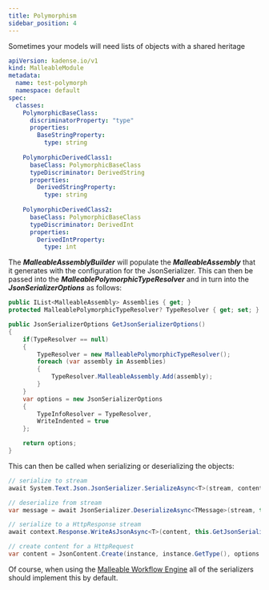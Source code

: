 ```yaml
---
title: Polymorphism
sidebar_position: 4
---
```


Sometimes your models will need lists of objects with a shared heritage 

```yaml
apiVersion: kadense.io/v1
kind: MalleableModule
metadata:
  name: test-polymorph
  namespace: default
spec:
  classes:
    PolymorphicBaseClass:
      discriminatorProperty: "type"
      properties:
        BaseStringProperty:
          type: string
    
    PolymorphicDerivedClass1:
      baseClass: PolymorphicBaseClass
      typeDiscriminator: DerivedString
      properties:
        DerivedStringProperty:
          type: string
    
    PolymorphicDerivedClass2:
      baseClass: PolymorphicBaseClass
      typeDiscriminator: DerivedInt
      properties:
        DerivedIntProperty:
          type: int    
```

The ***MalleableAssemblyBuilder*** will populate the ***MalleableAssembly*** that it generates with the configuration for the JsonSerializer. This can then be passed into the ***MalleablePolymorphicTypeResolver*** and in turn into the ***JsonSerializerOptions*** as follows:

```csharp
public IList<MalleableAssembly> Assemblies { get; }
protected MalleablePolymorphicTypeResolver? TypeResolver { get; set; }

public JsonSerializerOptions GetJsonSerializerOptions()
{
    if(TypeResolver == null)
    {
        TypeResolver = new MalleablePolymorphicTypeResolver();
        foreach (var assembly in Assemblies)
        {
            TypeResolver.MalleableAssembly.Add(assembly);
        }
    }
    var options = new JsonSerializerOptions
    {
        TypeInfoResolver = TypeResolver,
        WriteIndented = true
    };

    return options;
}
```

This can then be called when serializing or deserializing the objects:

```csharp
// serialize to stream
await System.Text.Json.JsonSerializer.SerializeAsync<T>(stream, content, this.GetJsonSerializerOptions());

// deserialize from stream
var message = await JsonSerializer.DeserializeAsync<TMessage>(stream, this.GetJsonSerializerOptions());

// serialize to a HttpResponse stream
await context.Response.WriteAsJsonAsync<T>(content, this.GetJsonSerializerOptions());

// create content for a HttpRequest
var content = JsonContent.Create(instance, instance.GetType(), options: GetJsonSerializerOptions())
```

Of course, when using the [Malleable Workflow Engine](../Malleable-Workflow/Workflow-Engine.md) all of the serializers should implement this by default.
